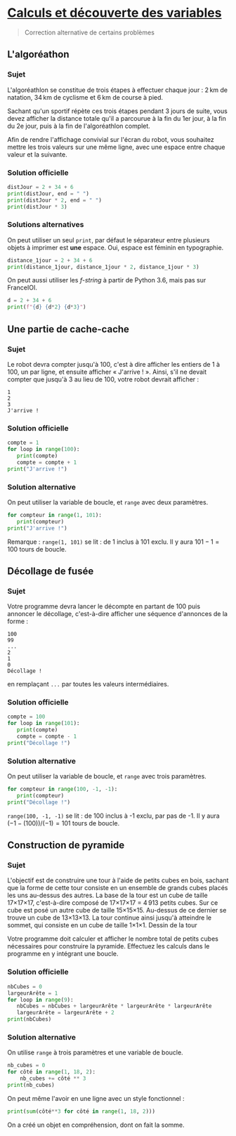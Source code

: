 # [Calculs et découverte des variables](http://www.france-ioi.org/algo/chapter.php?idChapter=644)

> Correction alternative de certains problèmes


## L'algoréathon

### Sujet

 L'algoréathlon se constitue de trois étapes à effectuer chaque jour : 2 km de natation, 34 km de cyclisme et 6 km de course à pied.

Sachant qu'un sportif répète ces trois étapes pendant 3 jours de suite, vous devez afficher la distance totale qu'il a parcourue à la fin du 1er jour, à la fin du 2e jour, puis à la fin de l'algoréathlon complet.

Afin de rendre l'affichage convivial sur l'écran du robot, vous souhaitez mettre les trois valeurs sur une même ligne, avec une espace entre chaque valeur et la suivante.

### Solution officielle

```python
distJour = 2 + 34 + 6
print(distJour, end = " ")
print(distJour * 2, end = " ")
print(distJour * 3)
```

### Solutions alternatives

On peut utiliser un seul `print`, par défaut le séparateur entre plusieurs objets à imprimer est **une** espace. Oui, espace est féminin en typographie.

```python
distance_1jour = 2 + 34 + 6
print(distance_1jour, distance_1jour * 2, distance_1jour * 3)
```

On peut aussi utiliser les *f-string* à partir de Python 3.6, mais pas sur FranceIOI.

```python
d = 2 + 34 + 6
print(f"{d} {d*2} {d*3}")
```

## Une partie de cache-cache

### Sujet

 Le robot devra compter jusqu'à 100, c'est à dire afficher les entiers de 1 à 100, un par ligne, et ensuite afficher « J'arrive ! ». Ainsi, s'il ne devait compter que jusqu'à 3 au lieu de 100, votre robot devrait afficher :

    1
    2
    3
    J'arrive !

### Solution officielle

```python
compte = 1
for loop in range(100):
   print(compte)
   compte = compte + 1
print("J'arrive !")
```

### Solution alternative

On peut utiliser la variable de boucle, et `range` avec deux paramètres.

```python
for compteur in range(1, 101):
   print(compteur)
print("J'arrive !")
```

Remarque
: `range(1, 101)` se lit : de 1 inclus à 101 exclu. Il y aura $101-1 = 100$ tours de boucle.

## Décollage de fusée

### Sujet

 Votre programme devra lancer le décompte en partant de 100 puis annoncer le décollage, c'est-à-dire afficher une séquence d'annonces de la forme :

    100
    99
    ...
    2
    1
    0
    Décollage ! 

en remplaçant `...` par toutes les valeurs intermédiaires. 

### Solution officielle

```python
compte = 100
for loop in range(101):
   print(compte)
   compte = compte - 1
print("Décollage !")
```

### Solution alternative

On peut utiliser la variable de boucle, et `range` avec trois paramètres.

```python
for compteur in range(100, -1, -1):
   print(compteur)
print("Décollage !")
```

`range(100, -1, -1)` se lit : de 100 inclus à -1 exclu, par pas de -1. Il y aura $(-1-(100))/(-1) = 101$ tours de boucle.

## Construction de pyramide

### Sujet

L'objectif est de construire une tour à l'aide de petits cubes en bois, sachant que la forme de cette tour consiste en un ensemble de grands cubes placés les uns au-dessus des autres. La base de la tour est un cube de taille 17×17×17, c'est-à-dire composé de 17×17×17 = 4 913 petits cubes. Sur ce cube est posé un autre cube de taille 15×15×15. Au-dessus de ce dernier se trouve un cube de 13×13×13. La tour continue ainsi jusqu'à atteindre le sommet, qui consiste en un cube de taille 1×1×1.
Dessin de la tour

Votre programme doit calculer et afficher le nombre total de petits cubes nécessaires pour construire la pyramide. Effectuez les calculs dans le programme en y intégrant une boucle. 

### Solution officielle

```python
nbCubes = 0
largeurArête = 1
for loop in range(9):
   nbCubes = nbCubes + largeurArête * largeurArête * largeurArête
   largeurArête = largeurArête + 2
print(nbCubes)
```

### Solution alternative

On utilise `range` à trois paramètres et une variable de boucle.

```python
nb_cubes = 0
for côté in range(1, 18, 2):
    nb_cubes += côté ** 3
print(nb_cubes)
```

On peut même l'avoir en une ligne avec un style fonctionnel :

```python
print(sum(côté**3 for côté in range(1, 18, 2)))
```

On a créé un objet en compréhension, dont on fait la somme.

